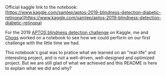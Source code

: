 Official kaggle link to the notebook: [https://www.kaggle.com/samlep/aptos-2019-blindness-detection-diabetic-retinopa](https://www.kaggle.com/samlep/aptos-2019-blindness-detection-diabetic-retinopa)

For the 2019 [APTOS blindness detection challenge](https://www.kaggle.com/c/aptos2019-blindness-detection) on Kaggle, me and [Choqs](https://github.com/Choqs) worked on a notebook to see how we could perform on our first challenge with the little time we had.

This notebook's goal was to pratice what we learned on an "real-life" and interesting project, and is not a well-driven, well-designed and optimized project. But we are still glad of what we achieved and this README is here to explain what we did and why?
